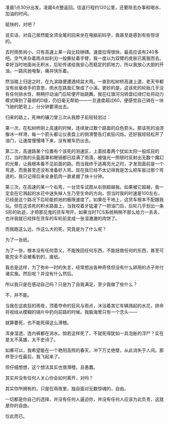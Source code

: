 凌晨1点30分出发，凌晨4点整返回。往返行程约120公里，还要除去办事和喝水、加油的时间。

挺快的，对吧？

说实话，对自己居然能全须全尾的回来坐在电脑前码字，我甚至是感到有些惊讶的。

去时雨势尚小，只有高速上某一段比较磅礴。速度拉得很快，最高应该有240多吧。空气夹杂着雨点如利刃一般撕扯着手臂，我一度以为双臂的皮肤已离我而去。幸好当时地面尚无积水，后轮传递给我安心而稳定的抓地力，所以我放心大胆的开油，一路风驰电掣，痛并快乐着。

然当踏上归途之时，在九滨路便遭遇倾盆大雨。一直到松树桥高速上道，老天爷都没有丝毫收手的意思，雨水在路面汇聚成了小溪。更妙的是，这该死的轮胎几乎没有任何排水性，稍稍拧动油门后轮便开始跳舞。我在红旗河沟转盘红绿灯处将动力模式降到了最弱的D级，仍旧毫无帮助——一旦速度超过60，便感觉自己骑在一块飞驰的肥皂上，分分钟要滑出去。

归来的路上，死神的镰刀曾三次从我脖子前轻轻划过：

第一次，在松树桥刚上高速的时候，连续驶过数个路面的白色箭头。那该死的油漆像冰一样滑，每一个箭头都让仪表盘上的侧滑警告灯疯狂闪烁。还好我轻轻松开了油门，让速度慢慢降下来，没有被车扔出去。

第二次，高速路某个位置有个该死的测速区，上面挂着两个犹如太阳一般炫目的灯。当时我的头盔面罩和眼镜都已挂满了雨滴，被强光一照顿时反射出无数个魔幻的光晕，让我根本看不见前面的路。而当我终于逃离亮光之时，才发现面前是一个弯道，而我甚至还没有准备好入弯。现在我已经不太记得我是怎么把车扳过那个弯道的，我只记得后来全身肌肉一直紧绷了快十分钟。

第三次，在高速的某一个右弯，一台货车试图从右侧超越我。如果被它超越，我一定会在它溅起的水花中迷失掉人生乃至生命的方向。但当时我的时速是100左右，已经是这个路况下后轮能抓地的极限速度了。如果在干地上，这货车根本不配跟我玩。但在这该死的积水路面上，当我咬着牙猛灌了一把油门后，后轮几乎划出一条S形的轨迹，才把那见鬼的货车甩开。如果当时TCS系统稍稍不那么给力一丢丢，也许我就已经摔在货车的车轮前变成一张湿漉漉的肉饼了。

而我跑这么远，作这么大的死，究竟是为了什么呢？

为了一张纸。

为了一张，根本没有任何意义，不能挽回任何东西，不能拯救任何的东西，甚至可能完全不会被看到的，废纸。

我总是这样，为了弥补一时的失言，经常想出各种奇怪但没有什么卵用的点子并付诸实施。然后呢？并没有什么然后。

所以我只是在感动自己吗？只是为了自我满足，至少我做了些什么？

不，并不能。

当我在这疯狂的雨夜，顶着夺命的狂风与雨点，沐浴着其它车辆溅起的水花，拼命将视线从模糊的镜片中扔向前路的时候。我脑海里只有一个念头——

就算要死，也不能死得这么滑稽。

浑身湿透，连内裤都在淌水。倘若这样死了，不就死得犹如一具泡胀的浮尸？实在是太不英雄，太不史诗了。

如果可以，我希望能在一个艳阳高照的春天，冲下万丈绝壁，从此消失于人间。那样至少在最后，我飞起来了。

但仔细想想，这个想法其实也很滑稽，且愚蠢。

其实并没有任何人关心你会如何离开，对吗？

其实你所拥有的，只是在雨夜里，独自面对无数惊魂的，自由。

一切都是你自己的选择，并没有任何人逼迫你，并没有任何人应该为此负责，这就是你的自由。

仅此而已。
